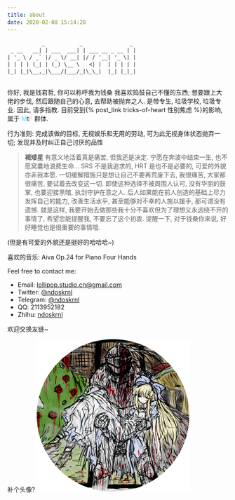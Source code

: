 ```yaml
---
title: about
date: 2020-02-08 15:14:28
---
```


```
           _           _               _ 
 _ __   __| | ___  ___| | ___ __ _ __ | |
| '_ \ / _` |/ _ \/ __| |/ / '__| '_ \| |
| | | | (_| | (_) \__ \   <| |  | | | | |
|_| |_|\__,_|\___/|___/_|\_\_|  |_| |_|_|
                                         
```

你好,
我是钱君哲, 你可以称呼我为钱桑
我喜欢捣鼓自己不懂的东西; 想要跟上大佬的步伐, 然后跟随自己的心意, 去帮助被抛弃之人.
是带专生, 垃圾学校, 垃圾专业. 因此, 请多指教.
目前受到{% post_link tricks-of-heart 性别焦虑 %}的影响, 属于 <font color=#5BCFFA>M</font>t<font color=#F5ABB9>F</font> 群体.

行为准则: 完成该做的目标, 无视娱乐和无用的劳动, 可为此无视身体状态抛弃一切; 发现并及时纠正自己讨厌的品性

> **褐矮星**
> 有意义地活着真是痛苦, 但我还是决定.
> 宁愿在奔波中结束一生, 也不愿窝囊地浪费生命...
> SRS 不是我追求的, HRT 是也不是必要的, 可爱的外貌亦非我本愿.
> 一切缓解措施只是想让自己不要再荒废下去, 我很痛苦, 大家都很痛苦, 要试着去改变这一切.
> 即使这种选择不被周围人认可, 没有华丽的鼓掌, 也要迎接黑暗, 执剑守护在意之人.
> 后人如果能在前人创造的基础上尽力发挥自己的能力, 改善生活水平, 甚至能够对不幸的人施以援手, 那可谓没有遗憾.
> 就是这样, 我要开始去做那些我十分不喜欢但为了理想又永远绕不开的事情了, 希望您能提醒我, 不要忘了这个初衷.
> 提醒一下, 对于钱桑你来说, 好好睡觉也是很重要的事情哦.

(但是有可爱的外貌还是挺好的哈哈哈~)

喜欢的音乐: Aiva Op.24 for Piano Four Hands

Feel free to contact me:
- Email: lollipop.studio.cn@gmail.com
- Twitter: [@ndoskrnl](https://twitter.com/ndoskrnl)
- Telegram: [@ndoskrnl](https://t.me/ndoskrnl)
- QQ: 2113952182
- Zhihu: [ndoskrnl](https://www.zhihu.com/people/logarithm-96)

欢迎交换友链~

补个头像?
![](bs2_cropped.png)